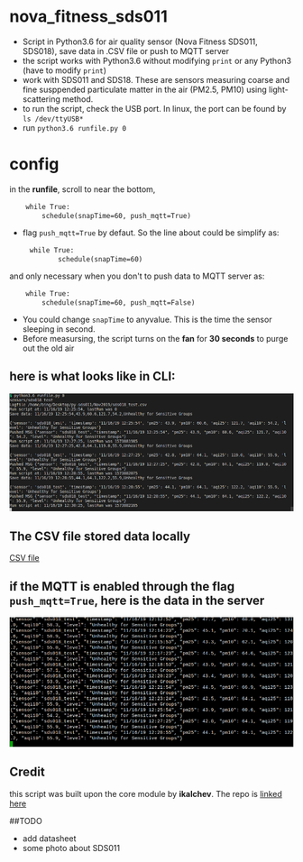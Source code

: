 # nova_fitness_sds011
- Script in Python3.6 for air quality sensor (Nova Fitness SDS011, SDS018), save data in .CSV file or push to MQTT server
- the script works with Python3.6 without modifying `print` or any Python3 (have to modify `print`)
- work with SDS011 and SDS18. These are sensors measuring coarse and fine susppended particulate matter in the air (PM2.5, PM10) using light-scattering method.
- to run the script, check the USB port. In linux, the port can be found by `ls /dev/ttyUSB*`
- run `python3.6 runfile.py 0`
# config 
in the **runfile**, scroll to near the bottom,
```
    while True:
        schedule(snapTime=60, push_mqtt=True)
```
- flag `push_mqtt=True` by defaut. So the line about could be simplify as:
```
     while True:
            schedule(snapTime=60)
```
and only necessary when you don't to push data to MQTT server as:

```
    while True:
        schedule(snapTime=60, push_mqtt=False)
```

- You could change `snapTime` to anyvalue. This is the time the sensor sleeping in second.
- Before measursing, the script turns on the **fan** for **30 seconds** to purge out the old air
## here is what looks like in CLI:
<p align="center">
  <img src="img/Screenshot-2.png"/>
</p>

## The CSV file stored data locally
[CSV file](https://github.com/binh-bk/nova_fitness_sds011/blob/master/Nov2019/sds018_test.csv)

## if the MQTT is enabled through the flag `push_mqtt=True`, here is the data in the server
<p align="center">
  <img src="img/Screenshot-1.png"/>
</p>

## Credit
this script was built upon the core module by **ikalchev**. The repo is [linked here](https://github.com/ikalchev/py-sds011)

##TODO
- add datasheet
- some photo about SDS011
